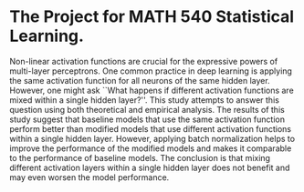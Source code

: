 # The Project for MATH 540 Statistical Learning.

Non-linear activation functions are crucial for the expressive powers of multi-layer perceptrons. One common practice in deep learning is applying the same activation function for all neurons of the same hidden layer. However, one might ask ``What happens if different activation functions are mixed within a single hidden layer?''. This study attempts to answer this question using both theoretical and empirical analysis. The results of this study suggest that baseline models that use the same activation function perform better than modified models that use different activation functions within a single hidden layer. However, applying batch normalization helps to improve the performance of the modified models and makes it comparable to the performance of baseline models. The conclusion is that mixing different activation layers within a single hidden layer does not benefit and may even worsen the model performance.
